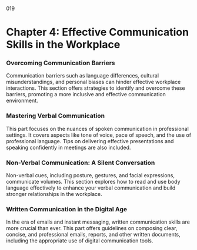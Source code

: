 019

# **Chapter 4: Effective Communication Skills in the Workplace**


### ****Overcoming Communication Barriers****

Communication barriers such as language differences,
cultural misunderstandings, and personal biases can hinder effective workplace
interactions. This section offers strategies to identify and overcome these
barriers, promoting a more inclusive and effective communication environment.

### ****Mastering Verbal Communication****

This part focuses on the nuances of spoken communication in
professional settings. It covers aspects like tone of voice, pace of speech,
and the use of professional language. Tips on delivering effective
presentations and speaking confidently in meetings are also included.

### ****Non-Verbal Communication: A Silent Conversation****

Non-verbal cues, including posture, gestures, and facial
expressions, communicate volumes. This section explores how to read and use
body language effectively to enhance your verbal communication and build
stronger relationships in the workplace.

### ****Written Communication in the Digital Age****

In the era of emails and instant messaging, written
communication skills are more crucial than ever. This part offers guidelines on
composing clear, concise, and professional emails, reports, and other written
documents, including the appropriate use of digital communication tools.

